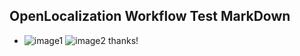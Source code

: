 ## OpenLocalization Workflow Test MarkDown
* ![image1](.\7c492253-f256-466e-acb6-df8c7299bf0c.png)   ![image2](.\25bd4e33-8b9b-423d-8cd9-dad4ac932d88.png) 
thanks!